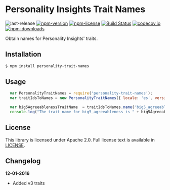 # Personality Insights Trait Names
![last-release](https://img.shields.io/github/tag/personality-insights/trait-names.svg)
[![npm-version](https://img.shields.io/npm/v/personality-trait-names.svg)](https://www.npmjs.com/package/personality-trait-names)
[![npm-license](https://img.shields.io/npm/l/personality-trait-names.svg)](https://www.npmjs.com/package/personality-trait-names)
[![Build Status](https://travis-ci.org/personality-insights/trait-names.svg?branch=master)](https://travis-ci.org/personality-insights/trait-names)
[![codecov.io](https://codecov.io/github/personality-insights/trait-names/coverage.svg?branch=master)](https://codecov.io/github/personality-insights/trait-names?branch=master)
[![npm-downloads](https://img.shields.io/npm/dm/personality-trait-names.svg)](https://www.npmjs.com/package/personality-trait-names)

Obtain names for Personality Insights' traits.

## Installation

```sh
$ npm install personality-trait-names
```

## Usage

```JavaScript
  var PersonalityTraitNames = require('personality-trait-names');
  var traitIdsToNames = new PersonalityTraitNames({ locale: 'es', version: 'v3' });

  var big5AgreeablenessTraitName  = traitIdsToNames.name('big5_agreeableness');
  console.log("The trait name for big5_agreeableness is " + big5AgreeablenessTraitName);

  ```

## License

This library is licensed under Apache 2.0. Full license text is
available in [LICENSE](LICENSE).

## Changelog

__12-01-2016__
 * Added v3 traits
